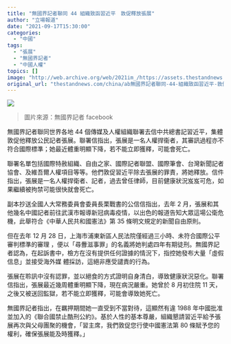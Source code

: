 ```yaml
---
title: "無國界記者聯同 44 組織致函習近平　敦促釋放張展"
author: "立場報道"
date: "2021-09-17T15:30:00"
categories:
  - "中國"
tags:
  - "張展"
  - "無國界記者"
  - "中國人權"
topics: []
image: "http://web.archive.org/web/2021im_/https://assets.thestandnews.com/media/photos/Layer_0_6YUBKqW.png"
original_url: "thestandnews.com/china/ab無國界記者聯同-44-組織致函習近平-敦促釋放張展"
---
```

![](http://web.archive.org/web/2021im_/https://assets.thestandnews.com/media/photos/Layer_0_6YUBKqW.png)
> 圖片來源：無國界記者 facebook

無國界記者聯同世界各地 44 個傳媒及人權組織聯署去信中共總書記習近平，集體敦促他釋放公民記者張展。聯署信指出，張展是一名人權捍衞者，其審訊過程亦不符合國際標準；她最近體重明顯下降，若不能立即獲釋，可能會死亡。

聯署名單包括國際特赦組織、自由之家、國際記者聯盟、國際筆會、台灣新聞記者協會、及維吾爾人權項目等等。他們敦促習近平除去張展的罪責，將她釋放。信件指出，張展是一名人權捍衛者、記者，過去曾任律師，目前健康狀況岌岌可危，如果繼續被拘禁可能很快就會死亡。

副本抄送全國人大常務委員會委員長栗戰書的公信信指出，去年 2 月，張展和其他幾名中國記者前往武漢市報導新冠病毒疫情，以出色的報道告知大眾這場公衛危機，此舉符合《中華人民共和國憲法》第 35 條明文規定的新聞自由原則。

但在去年 12 月 28 日，上海市浦東新區人民法院僅經過三小時、未符合國際公平審判標準的審理 ，便以「尋釁滋事罪」的名義將她判處四年有期徒刑。無國界記者認為，在起訴書中，檢方在沒有提供任何證據的情況下，指控她發布大量「虛假信息」並接受海外媒 體採訪，這絕非應受譴責的行為。

張展在聆訊中沒有認罪，並以絕食的方式證明自身清白，導致健康狀況惡化。聯署信指出，張展最近幾周體重明顯下降，現在病況嚴重。她曾於 8 月初住院 11 天，之後又被送回監獄，若不能立即獲釋，可能會導致她死亡。

無國界記者指出，在羈押期間她一直受到不當對待，這顯然有違 1988 年中國批准並加入的《聯合國禁止酷刑公約》。基於人性的基本尊嚴，組織懇請習近平給予張展再次與父母團聚的機會，「習主席，我們敦促您行使中國憲法第 80 條賦予您的權利，確保張展能及時獲釋。」